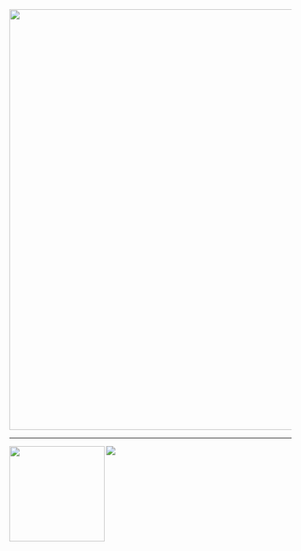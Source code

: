 <a href="https://github-profile-trophy.vercel.app/?username=r1&rank=SS,S,AAA">
  <img width="750" src="https://github-profile-trophy.vercel.app/?username=r1&rank=SS,S,AAA"/>
</a>

---

<div>
  <img height="170" align="left" src="https://github-readme-stats.vercel.app/api?username=r1&count_private=true&include_all_commits=true" />
  <img src="https://github-readme-stats.vercel.app/api/top-langs/?username=r1&layout=compact" />
</div>
